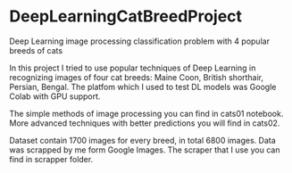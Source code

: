 # DeepLearningCatBreedProject
Deep Learning image processing classification problem with 4 popular breeds of cats

In this project I tried to use popular techniques of Deep Learning in recognizing images of four cat breeds: Maine Coon, British shorthair, Persian, Bengal. The platfom which I used to test DL models was Google Colab with GPU support.

The simple methods of image processing you can find in cats01 notebook. More advanced techniques with better predictions you will find in cats02.

Dataset contain 1700 images for every breed, in total 6800 images. Data was scrapped by me form Google Images. The scraper that I use you can find in scrapper folder.
